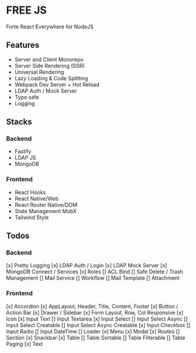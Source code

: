 # FREE JS

Forte React Everywhere for NodeJS

## Features

- Server and Client Monorepo
- Server Side Rendering (SSR)
- Universal Rendering
- Lazy Loading & Code Splitting
- Webpack Dev Server + Hot Reload
- LDAP Auth / Mock Server
- Type safe
- Logging

## Stacks

### Backend

- Fastify
- LDAP JS
- MongoDB

### Frontend

- React Hooks
- React Native/Web
- React Router Native/DOM
- State Management MobX
- Tailwind Style

## Todos

### Backend

[x] Pretty Logging
[x] LDAP Auth / Login
[x] LDAP Mock Server
[x] MongoDB Connect / Services
[x] Roles
[] ACL Bind
[] Safe Delete / Trash Management
[] Mail Service
[] Workflow
[] Mail Template
[] Attachment

### Frontend

[x] Accordion
[x] AppLayout, Header, Title, Content, Footer
[x] Button / Action Bar
[x] Drawer / Sidebar
[x] Form Layout, Row, Col Responsive
[x] Icon
[x] Input Text
[] Input Textarea
[x] Input Select
[] Input Select Async
[] Input Select Creatable
[] Input Select Async Creatable
[x] Input Checkbox
[] Input Radio
[] Input DateTime
[] Loader
[x] Menu
[x] Modal
[x] Routes
[] Section
[x] Snackbar
[x] Table
[] Table Sortable
[] Table Filterable
[] Table Paging
[x] Text
